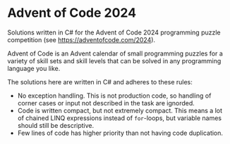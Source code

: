 ﻿# Advent of Code 2024

Solutions written in C# for the Advent of Code 2024 programming puzzle competition (see https://adventofcode.com/2024).

Advent of Code is an Advent calendar of small programming puzzles for a variety of skill sets and skill levels that can be solved in any programming language you like.

The solutions here are written in C# and adheres to these rules:

- No exception handling. This is not production code, so handling of corner cases or input not
  described in the task are ignorded.
- Code is written compact, but not extremely compact. This means a lot of chained LINQ expressions
  instead of `for`-loops, but variable names should still be descriptive.
- Few lines of code has higher priority than not having code duplication.
